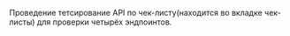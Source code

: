Проведение тетсирование API по чек-листу(находится во вкладке чек-листы) для проверки четырёх эндпоинтов. 
